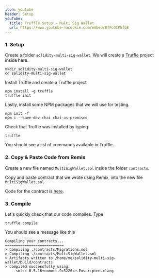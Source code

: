 ```yaml
---
icon: youtube
header: Setup
youTube:
  title: Truffle Setup - Multi Sig Wallet
  url: https://www.youtube-nocookie.com/embed/8fPcQIPNfG8
---
```


### 1. Setup

Create a folder `solidity-multi-sig-wallet`. We will create a [Truffle](https://www.trufflesuite.com/docs/truffle/overview) project inside here.

```shell
mkdir solidity-multi-sig-wallet
cd solidity-multi-sig-wallet
```

Install Truffle and create a Truffle project

```shell
npm install -g truffle
truffle init
```

Lastly, install some NPM packages that we will use for testing.

```shell
npm init -f
npm i --save-dev chai chai-as-promised
```

Check that Truffle was installed by typing

```shell
truffle
```

You should see a list of commands available in Truffle.

### 2. Copy & Paste Code from Remix

Create a new file named `MultiSigWallet.sol` inside the folder `contracts`.

Copy and paste contract that we wrote using Remix, into the new file `MultiSigWallet.sol`

Code for the contract is [here](https://github.com/t4sk/solidity-multi-sig-wallet/blob/master/contracts/MultiSigWallet.sol).

### 3. Compile

Let's quickly check that our code compiles. Type

```shell
truffle compile
```

You should see a message like this

```shell
Compiling your contracts...
===========================
> Compiling ./contracts/Migrations.sol
> Compiling ./contracts/MultiSigWallet.sol
> Artifacts written to /home/me/solidity-multi-sig-wallet/build/contracts
> Compiled successfully using:
   - solc: 0.5.16+commit.9c3226ce.Emscripten.clang
```
